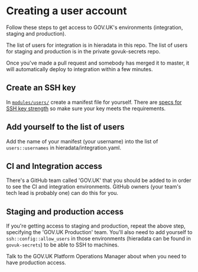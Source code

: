 # Creating a user account

Follow these steps to get access to GOV.UK's environments (integration, staging and production).

The list of users for integration is in hieradata in this repo. The list of users for staging
and production is in the private govuk-secrets repo.

Once you've made a pull request and somebody has merged it to master, it will automatically
deploy to integration within a few minutes.

## Create an SSH key

In [`modules/users/`][users] create a manifest file for yourself. There are
[specs for SSH key strength][users-spec] so make sure your key meets the requirements.

[users]: https://github.com/alphagov/govuk-puppet/tree/master/modules/users/manifests
[users-spec]: https://github.com/alphagov/govuk-puppet/blob/master/modules/users/spec/classes/users_spec.rb

## Add yourself to the list of users

Add the name of your manifest (your username) into the list of `users::usernames` in hieradata/integration.yaml.

## CI and Integration access

There's a GitHub team called 'GOV.UK' that you should be added to in order
to see the CI and integration environments. GitHub owners (your team's tech
lead is probably one) can do this for you.

## Staging and production access

If you're getting access to staging and production, repeat the above step,
specifying the 'GOV.UK Production' team. You'll also need to add yourself to
`ssh::config::allow_users` in those environments (hieradata can be found in
`govuk-secrets`) to be able to SSH to machines.

Talk to the GOV.UK Platform Operations Manager about when you need to have production access.
